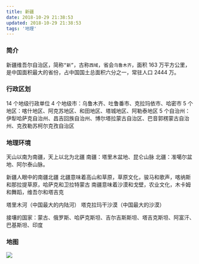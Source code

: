 ```yaml
---
title: 新疆
date: 2018-10-29 21:38:53
updated: 2018-10-29 21:38:53
tags: '地理'
---
```


### 简介

新疆维吾尔自治区，简称`“新”`，古称`西域`，省会`乌鲁木齐`，面积 163 万平方公里，是中国面积最大的省份，占中国国土总面积六分之一，常驻人口 2444 万。

### 行政区划

14 个地级行政单位
4 个地级市：乌鲁木齐、吐鲁番市、克拉玛依市、哈密市
5 个地区：喀什地区、阿克苏地区、和田地区、塔城地区、阿勒泰地区
5 个自治州：伊犁哈萨克自治州、昌吉回族自治州、博尔塔拉蒙古自治区、巴音郭楞蒙古自治州、克孜勒苏柯尔克孜自治区

### 地理环境

天山以南为南疆，天上以北为北疆
南疆：塔里木盆地、昆仑山脉
北疆：准噶尔盆地、阿尔泰山脉。

新疆人眼中的南疆北疆
北疆意味着高山和草原，草原文化，骏马和歌声，喀纳斯和那拉提草原，哈萨克和卫拉特蒙古
南疆意味着沙漠和戈壁，农业文化，木卡姆和舞蹈，维吾尔和塔吉克

塔里木河（中国最大的内陆河）
塔克拉玛干沙漠（中国最大的沙漠）

接壤的国家：蒙古、俄罗斯、哈萨克斯坦、吉尔吉斯斯坦、塔吉克斯坦、阿富汗、巴基斯坦、印度

### 地图

![](https://ws3.sinaimg.cn/large/006tNbRwgy1fwpfxzufduj31kw13e4lx.jpg)
